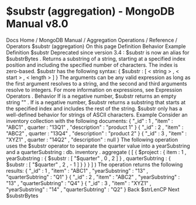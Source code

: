 # $substr (aggregation) - MongoDB Manual v8.0


Docs Home / MongoDB Manual / Aggregation Operations / Reference / Operators $substr (aggregation) On this page Definition Behavior Example Definition $substr Deprecated since version 3.4 : $substr is now an alias for $substrBytes . Returns a substring of a string, starting at a specified index
position and including the specified number of characters. The index
is zero-based. $substr has the following syntax: { $substr : [ < string > , < start > , < length > ] } The arguments can be any valid expression as long as the first argument
resolves to a string, and the second and third arguments resolve to
integers. For more information on expressions, see Expression Operators . Behavior If <start> is a negative number, $substr returns an
empty string "" . If <length> is a negative number, $substr returns a
substring that starts at the specified index and includes the rest of
the string. $substr only has a well-defined behavior for strings of ASCII characters. Example Consider an inventory collection with the following documents: { "_id" : 1 , "item" : "ABC1" , quarter : "13Q1" , "description" : "product 1" } { "_id" : 2 , "item" : "ABC2" , quarter : "13Q4" , "description" : "product 2" } { "_id" : 3 , "item" : "XYZ1" , quarter : "14Q2" , "description" : null } The following operation uses the $substr operator
to separate the quarter value into a yearSubstring and a quarterSubstring : db. inventory . aggregate ( [ { $project : { item : 1 , yearSubstring : { $substr : [ "$quarter" , 0 , 2 ] } , quarterSubtring : { $substr : [ "$quarter" , 2 , - 1 ] } } } ] ) The operation returns the following results: { "_id" : 1 , "item" : "ABC1" , "yearSubstring" : "13" , "quarterSubtring" : "Q1" } { "_id" : 2 , "item" : "ABC2" , "yearSubstring" : "13" , "quarterSubtring" : "Q4" } { "_id" : 3 , "item" : "XYZ1" , "yearSubstring" : "14" , "quarterSubtring" : "Q2" } Back $strLenCP Next $substrBytes
